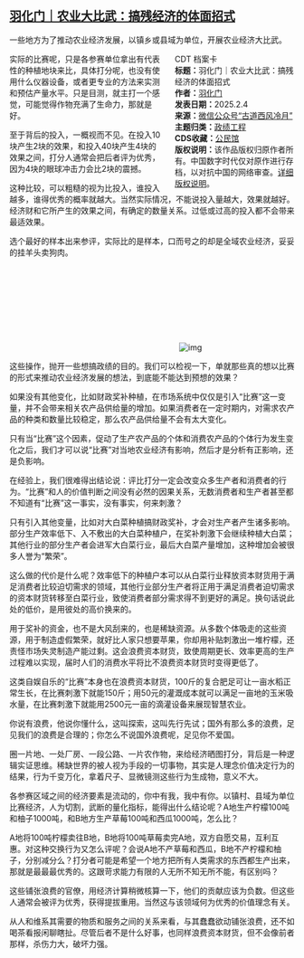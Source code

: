 <!--1738705783000-->
[羽化门｜农业大比武：搞残经济的体面招式](https://chinadigitaltimes.net/chinese/715593.html)
------

<p>一些地方为了推动农业经济发展，以镇乡或县域为单位，开展农业经济大比武。</p><div style="width:42%;float:right;padding-left:20px"><div class="su-spoiler su-spoiler-style-fancy su-spoiler-icon-chevron-circle" data-scroll-offset="0" data-anchor-in-url="no"><div class="su-spoiler-title" tabindex="0" role="button"><span class="su-spoiler-icon"></span>CDT 档案卡</div><div class="su-spoiler-content su-u-clearfix su-u-trim"><strong>标题：</strong>羽化门｜农业大比武：搞残经济的体面招式<br><strong>作者：</strong><a href="https://chinadigitaltimes.net/space/羽化门" target="_blank">羽化门</a><br><strong>发表日期：</strong>2025.2.4<br><strong>来源：</strong><a href="https://web.archive.org/web/20250204210526/https://mp.weixin.qq.com/s/QEQcrndMYHRBvPXeUYFBYg" target="_blank">微信公众号“古道西风冷月”</a><br><strong>主题归类：</strong><a href="https://chinadigitaltimes.net/space/政绩工程" target="_blank">政绩工程</a><br><strong>CDS收藏：</strong><a href="https://chinadigitaltimes.net/space/%E5%85%AC%E6%B0%91%E9%A6%86" target="_blank" rel="noopener">公民馆</a><br><strong>版权说明：</strong>该作品版权归原作者所有。中国数字时代仅对原作进行存档，以对抗中国的网络审查。<a href="https://chinadigitaltimes.net/chinese/copyright">详细版权说明</a>。</div></div></div><p>实际的比赛呢，只是各参赛单位拿出有代表性的种植地块来比，具体打分呢，也没有使用什么仪器设备，或者更专业的方法来实测和预估产量水平。只是目测，就主打一个感觉，可能觉得作物充满了生命力，那就是好。</p><p>至于背后的投入，一概视而不见。在投入10块产生2块的效果，和投入40块产生4块的效果之间，打分人通常会把后者评为优秀，因为4块的眼球冲击力会比2块的震撼。</p><p>这种比较，可以粗糙的视为比投入，谁投入越多，谁得优秀的概率就越大。当然实际情况，不能说投入量越大，效果就越好。经济财和它所产生的效果之间，有确定的数量关系。过低或过高的投入都不会带来最适效果。</p><p>选个最好的样本出来参评，实际比的是样本，口而号之的却是全域农业经济，妥妥的挂羊头卖狗肉。</p><p><img decoding="async" src="data:image/svg+xml,%3Csvg%20xmlns='http://www.w3.org/2000/svg'%20viewBox='0%200%200%200'%3E%3C/svg%3E" alt="img" data-lazy-src="https://chinadigitaltimes.net/chinese/files/2025/02/unnamed.png"><noscript><img decoding="async" src="https://chinadigitaltimes.net/chinese/files/2025/02/unnamed.png" alt="img"></noscript></p><p>这些操作，抛开一些想搞政绩的目的。我们可以检视一下，单就那些真的想以比赛的形式来推动农业经济发展的想法，到底能不能达到预想的效果？</p><p>如果没有其他变化，比如财政奖补种植，在市场系统中仅仅是引入“比赛”这一变量，并不会带来相关农产品供给量的增加。如果消费者在一定时期内，对需求农产品的种类和数量比较稳定，那么农产品供给量不会有太大变化。</p><p>只有当“比赛”这个因素，促动了生产农产品的个体和消费农产品的个体行为发生变化之后，我们才可以说“比赛”对当地农业经济有影响，然后才是分析有正影响，还是负影响。</p><p>在经验上，我们很难得出结论说：评比打分一定会改变众多生产者和消费者的行为。“比赛”和人的价值判断之间没有必然的因果关系，无数消费者和生产者甚至都不知道有“比赛”这一事实，没有事实，何来刺激？</p><p>只有引入其他变量，比如对大白菜种植搞财政奖补，才会对生产者产生诸多影响。部分生产效率低下、入不敷出的大白菜种植户，在奖补刺激下会继续种植大白菜；其他行业的部分生产者会进军大白菜行业，最后大白菜产量增加，这种增加会被很多人誉为“繁荣”。</p><p>这么做的代价是什么呢？效率低下的种植户本可以从白菜行业释放资本财货用于满足消费者比较迫切需求的领域，其他行业部分生产者将正用于满足消费者迫切需求的资本财货转移至白菜行业，致使消费者部分需求得不到更好的满足。换句话说此处的低价，是用彼处的高价换来的。</p><p>用于奖补的资金，也不是大风刮来的，也是稀缺资源。从多数个体吸走的这些资源，用于制造虚假繁荣，就好比人家只想要苹果，你却用补贴刺激出一堆柠檬，还责怪市场失灵制造产能过剩。这会浪费资本财货，致使周期更长、效率更高的生产过程难以实现，届时人们的消费水平将比不浪费资本财货时变得更低了。</p><p>这类自娱自乐的“比赛”本身也在浪费资本财货，100斤的复合肥足可让一亩水稻正常生长，在比赛刺激下就能150斤；用50元的灌溉成本就可以满足一亩地的玉米吸水量，在比赛刺激下就能用2500元一亩的滴灌设备来展现智慧农业。</p><p>你说有浪费，他说你懂什么，这叫探索，这叫先行先试；国外有那么多的浪费，足见我们的浪费是合理的；你怎么不说国外浪费呢，足见你不爱国。</p><p>圈一片地、一处厂房、一段公路、一片农作物，来给经济晒图打分，背后是一种逻辑实证思维。稀缺世界的被人视为手段的一切事物，其实是人理念价值决定行为的结果，行为千变万化，拿着尺子、显微镜测这些行为生成物，意义不大。</p><p>各参赛区域之间的经济要素是流动的，你中有我，我中有你。以镇村、县域为单位比赛经济，人为切割，武断的量化指标，能得出什么结论呢？A地生产柠檬100吨和柚子1000吨，和B地方生产草莓100吨和西瓜1000吨，怎么比？</p><p>A地将100吨柠檬卖往B地，B地将100吨草莓卖完A地，双方自愿交易，互利互惠。对这种交换行为又怎么评呢？会说A地不产草莓和西瓜，B地不产柠檬和柚子，分别减分么？打分者可能是希望一个地方把所有人类需求的东西都生产出来，那就是最最最优秀的。这跟苛求能力有限的人无所不知无所不能，有区别吗？</p><p>这些铺张浪费的官僚，用经济计算稍微核算一下，他们的贡献应该为负数。但这些人通常会被评为优秀，获得提拔重用。当然这与该领域何为优秀的价值理念有关。</p><p>从人和维系其需要的物质和服务之间的关系来看，与其蠢蠢欲动铺张浪费，还不如喝茶看报闲聊瞎扯。尽管后者不是什么好事，也同样浪费资本财货，但不会像前者那样，杀伤力大，破坏力强。</p><div class="addtoany_share_save_container addtoany_content addtoany_content_bottom"><div class="a2a_kit a2a_kit_size_32 addtoany_list" data-a2a-url="https://chinadigitaltimes.net/chinese/715593.html" data-a2a-title="羽化门｜农业大比武：搞残经济的体面招式"><a class="a2a_button_facebook" href="https://www.addtoany.com/add_to/facebook?linkurl=https%3A%2F%2Fchinadigitaltimes.net%2Fchinese%2F715593.html&amp;linkname=%E7%BE%BD%E5%8C%96%E9%97%A8%EF%BD%9C%E5%86%9C%E4%B8%9A%E5%A4%A7%E6%AF%94%E6%AD%A6%EF%BC%9A%E6%90%9E%E6%AE%8B%E7%BB%8F%E6%B5%8E%E7%9A%84%E4%BD%93%E9%9D%A2%E6%8B%9B%E5%BC%8F" title="Facebook" rel="nofollow noopener" target="_blank"></a><a class="a2a_button_twitter" href="https://www.addtoany.com/add_to/twitter?linkurl=https%3A%2F%2Fchinadigitaltimes.net%2Fchinese%2F715593.html&amp;linkname=%E7%BE%BD%E5%8C%96%E9%97%A8%EF%BD%9C%E5%86%9C%E4%B8%9A%E5%A4%A7%E6%AF%94%E6%AD%A6%EF%BC%9A%E6%90%9E%E6%AE%8B%E7%BB%8F%E6%B5%8E%E7%9A%84%E4%BD%93%E9%9D%A2%E6%8B%9B%E5%BC%8F" title="Twitter" rel="nofollow noopener" target="_blank"></a><a class="a2a_button_telegram" href="https://www.addtoany.com/add_to/telegram?linkurl=https%3A%2F%2Fchinadigitaltimes.net%2Fchinese%2F715593.html&amp;linkname=%E7%BE%BD%E5%8C%96%E9%97%A8%EF%BD%9C%E5%86%9C%E4%B8%9A%E5%A4%A7%E6%AF%94%E6%AD%A6%EF%BC%9A%E6%90%9E%E6%AE%8B%E7%BB%8F%E6%B5%8E%E7%9A%84%E4%BD%93%E9%9D%A2%E6%8B%9B%E5%BC%8F" title="Telegram" rel="nofollow noopener" target="_blank"></a><a class="a2a_button_reddit" href="https://www.addtoany.com/add_to/reddit?linkurl=https%3A%2F%2Fchinadigitaltimes.net%2Fchinese%2F715593.html&amp;linkname=%E7%BE%BD%E5%8C%96%E9%97%A8%EF%BD%9C%E5%86%9C%E4%B8%9A%E5%A4%A7%E6%AF%94%E6%AD%A6%EF%BC%9A%E6%90%9E%E6%AE%8B%E7%BB%8F%E6%B5%8E%E7%9A%84%E4%BD%93%E9%9D%A2%E6%8B%9B%E5%BC%8F" title="Reddit" rel="nofollow noopener" target="_blank"></a><a class="a2a_button_whatsapp" href="https://www.addtoany.com/add_to/whatsapp?linkurl=https%3A%2F%2Fchinadigitaltimes.net%2Fchinese%2F715593.html&amp;linkname=%E7%BE%BD%E5%8C%96%E9%97%A8%EF%BD%9C%E5%86%9C%E4%B8%9A%E5%A4%A7%E6%AF%94%E6%AD%A6%EF%BC%9A%E6%90%9E%E6%AE%8B%E7%BB%8F%E6%B5%8E%E7%9A%84%E4%BD%93%E9%9D%A2%E6%8B%9B%E5%BC%8F" title="WhatsApp" rel="nofollow noopener" target="_blank"></a><a class="a2a_button_email" href="https://www.addtoany.com/add_to/email?linkurl=https%3A%2F%2Fchinadigitaltimes.net%2Fchinese%2F715593.html&amp;linkname=%E7%BE%BD%E5%8C%96%E9%97%A8%EF%BD%9C%E5%86%9C%E4%B8%9A%E5%A4%A7%E6%AF%94%E6%AD%A6%EF%BC%9A%E6%90%9E%E6%AE%8B%E7%BB%8F%E6%B5%8E%E7%9A%84%E4%BD%93%E9%9D%A2%E6%8B%9B%E5%BC%8F" title="Email" rel="nofollow noopener" target="_blank"></a><a class="a2a_button_copy_link" href="https://www.addtoany.com/add_to/copy_link?linkurl=https%3A%2F%2Fchinadigitaltimes.net%2Fchinese%2F715593.html&amp;linkname=%E7%BE%BD%E5%8C%96%E9%97%A8%EF%BD%9C%E5%86%9C%E4%B8%9A%E5%A4%A7%E6%AF%94%E6%AD%A6%EF%BC%9A%E6%90%9E%E6%AE%8B%E7%BB%8F%E6%B5%8E%E7%9A%84%E4%BD%93%E9%9D%A2%E6%8B%9B%E5%BC%8F" title="Copy Link" rel="nofollow noopener" target="_blank"></a><a class="a2a_dd addtoany_share_save addtoany_share" href="https://www.addtoany.com/share"></a></div></div>
